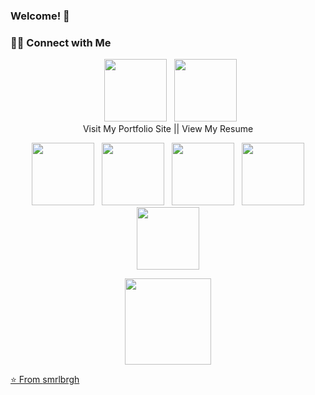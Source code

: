 ### Welcome!  👋


<h3> 🤝🏻 Connect with Me </h3>

<p align="center">
&nbsp; <a href="https://sabrina.marlbrough.us" target="_blank" rel="noopener noreferrer"><img src="https://img.icons8.com/plasticine/100/000000/america.png" width="100" /></a>
&nbsp; <a href="https://drive.google.com/file/d/1yOwMJPWL8ZhAORx5ouiAfhYVuEpKIl-k/view?usp=sharing" target="_blank" rel="noopener noreferrer"><img src="https://img.icons8.com/plasticine/100/000000/contract-job.png" width="100" /></a><br>
  Visit My Portfolio Site || 
  View My Resume
</p>
<p align="center">
&nbsp; <a href="https://www.facebook.com/Sabrina.Marlbrough/" target="_blank" rel="noopener noreferrer"><img src="https://img.icons8.com/plasticine/100/000000/facebook.png" width="100" /></a> 
&nbsp; <a href="https://www.instagram.com/s_marlbrough/" target="_blank" rel="noopener noreferrer"><img src="https://img.icons8.com/plasticine/100/000000/instagram-new.png" width="100" /></a>  
&nbsp; <a href="https://www.linkedin.com/in/smarlbrough" target="_blank" rel="noopener noreferrer"><img src="https://img.icons8.com/plasticine/100/000000/linkedin.png" width="100" /></a>
&nbsp; <a href="https://twitter.com/s_marlbrough" target="_blank" rel="noopener noreferrer"><img src="https://img.icons8.com/plasticine/100/000000/twitter.png" width="100" /></a>  
&nbsp; <a href="mailto:sabrina@marlbrough.us" target="_blank" rel="noopener noreferrer"><img src="https://img.icons8.com/plasticine/100/000000/gmail.png"  width="100" /></a>
</p>
<p align="center">
<a href="https://smrlbrgh.github.io/SMWebpage/"><img height="137.3px" src="https://github-readme-stats.vercel.app/api?username=smrlbrgh&hide_border=true&show_icons=true&include_all_commits=true&count_private=true&line_height=21&text_color=000&icon_color=000&bg_color=0,ea6161,ffc64d,fffc4d,52fa5a&theme=graywhite" />
  </p>
 
⭐️ From [smrlbrgh](https://github.com/smrlbrgh)
